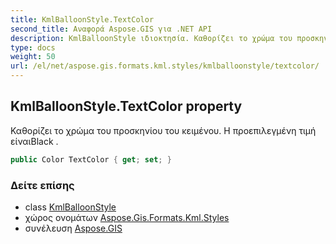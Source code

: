 ```yaml
---
title: KmlBalloonStyle.TextColor
second_title: Αναφορά Aspose.GIS για .NET API
description: KmlBalloonStyle ιδιοκτησία. Καθορίζει το χρώμα του προσκηνίου του κειμένου. Η προεπιλεγμένη τιμή είναιBlack .
type: docs
weight: 50
url: /el/net/aspose.gis.formats.kml.styles/kmlballoonstyle/textcolor/
---
```

## KmlBalloonStyle.TextColor property

Καθορίζει το χρώμα του προσκηνίου του κειμένου. Η προεπιλεγμένη τιμή είναιBlack .

```csharp
public Color TextColor { get; set; }
```

### Δείτε επίσης

* class [KmlBalloonStyle](../)
* χώρος ονομάτων [Aspose.Gis.Formats.Kml.Styles](../../kmlballoonstyle/)
* συνέλευση [Aspose.GIS](../../../)


